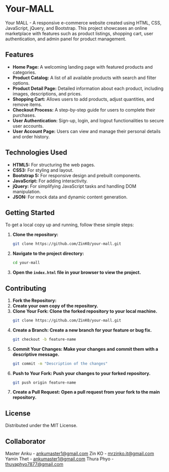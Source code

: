 # Your-MALL
Your MALL - A responsive e-commerce website created using HTML, CSS, JavaScript, jQuery, and Bootstrap. This project showcases an online marketplace with features such as product listings, shopping cart, user authentication, and admin panel for product management.

## Features

- **Home Page:** A welcoming landing page with featured products and categories.
- **Product Catalog:** A list of all available products with search and filter options.
- **Product Detail Page:** Detailed information about each product, including images, descriptions, and prices.
- **Shopping Cart:** Allows users to add products, adjust quantities, and remove items.
- **Checkout Process:** A step-by-step guide for users to complete their purchases.
- **User Authentication:** Sign-up, login, and logout functionalities to secure user accounts.
- **User Account Page:** Users can view and manage their personal details and order history.

## Technologies Used

- **HTML5:** For structuring the web pages.
- **CSS3:** For styling and layout.
- **Bootstrap 5:** For responsive design and prebuilt components.
- **JavaScript:** For adding interactivity.
- **jQuery:** For simplifying JavaScript tasks and handling DOM manipulation.
- **JSON:** For mock data and dynamic content generation.

## Getting Started

To get a local copy up and running, follow these simple steps:

1. **Clone the repository:**
    ```sh
    git clone https://github.com/ZinK0/your-mall.git
    ```
2. **Navigate to the project directory:**
    ```sh
    cd your-mall
    ```
3. **Open the `index.html` file in your browser to view the project.**

## Contributing
1. **Fork the Repository:**
2. **Create your own copy of the repository.**
3. **Clone Your Fork: Clone the forked repository to your local machine.**
   ```sh
   git clone https://github.com/ZinK0/your-mall.git
   ```
4. **Create a Branch: Create a new branch for your feature or bug fix.**
   ```sh
   git checkout -b feature-name
   ```
5. **Commit Your Changes: Make your changes and commit them with a descriptive message.**
   ```sh
   git commit -m "Description of the changes"
   ```
6. **Push to Your Fork: Push your changes to your forked repository.**
   ```sh
   git push origin feature-name
   ```
7. **Create a Pull Request: Open a pull request from your fork to the main repository.**

## License

Distributed under the MIT License.

## Collaborator

Master Anku - [ankumaster1@gmail.com](mailto:ankumaster1@gmail.com)
Zin KO - [mrzinko.it@gmail.com](mailto:mrzinko.it@gmail.com)
Yamin Thet - [ankumaster1@gmail.com](mailto:ankumaster1@gmail.com)
Thura Phyo - [thuyaphyo7877@gmail.com](mailto:thuyaphyo7877@gmail.com)

